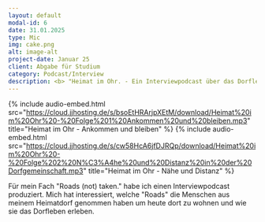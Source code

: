 ```yaml
---
layout: default
modal-id: 6
date: 31.01.2025
type: Mic
img: cake.png
alt: image-alt
project-date: Januar 25
client: Abgabe für Studium
category: Podcast/Interview
description: <b> "Heimat im Ohr. - Ein Interviewpodcast über das Dorfleben." </b>
---
```

{% include audio-embed.html src="https://cloud.jjhosting.de/s/bsoEtHRArjpXEtM/download/Heimat%20im%20Ohr%20-%20Folge%201%20Ankommen%20und%20bleiben.mp3" title="Heimat im Ohr - Ankommen und bleiben" %}
{% include audio-embed.html src="https://cloud.jjhosting.de/s/cw58HcA6jfDJRQp/download/Heimat%20im%20Ohr%20-%20Folge%202%20N%C3%A4he%20und%20Distanz%20in%20der%20Dorfgemeinschaft.mp3" title="Heimat im Ohr - Nähe und Distanz" %}

Für mein Fach "Roads (not) taken." habe ich einen Interviewpodcast produziert.
Mich hat interessiert, welche "Roads" die Menschen aus meinem Heimatdorf genommen 
haben um heute dort zu wohnen und wie sie das Dorfleben erleben.
